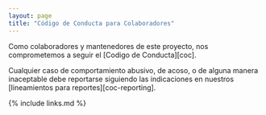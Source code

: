 ```yaml
---
layout: page
title: "Código de Conducta para Colaboradores"
---
```

Como colaboradores y mantenedores de este proyecto,
nos comprometemos a seguir el [Codigo de Conducta][coc].

Cualquier caso de comportamiento abusivo, de acoso, o de alguna manera inaceptable
debe reportarse siguiendo las indicaciones en nuestros [lineamientos para reportes][coc-reporting].

{% include links.md %}

